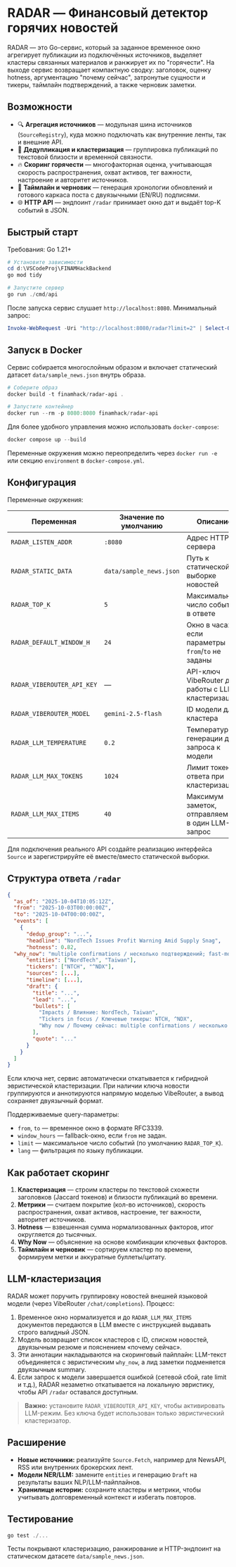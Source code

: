 # RADAR — Финансовый детектор горячих новостей

RADAR — это Go-сервис, который за заданное временное окно агрегирует публикации из подключённых источников, выделяет кластеры связанных материалов и ранжирует их по "горячести". На выходе сервис возвращает компактную сводку: заголовок, оценку hotness, аргументацию "почему сейчас", затронутые сущности и тикеры, таймлайн подтверждений, а также черновик заметки.

## Возможности

- 🔍 **Агрегация источников** — модульная шина источников (`SourceRegistry`), куда можно подключать как внутренние ленты, так и внешние API.
- 🧠 **Дедупликация и кластеризация** — группировка публикаций по текстовой близости и временной связности.
- 🔥 **Скоринг горячести** — многофакторная оценка, учитывающая скорость распространения, охват активов, тег важности, настроение и авторитет источников.
- 🧵 **Таймлайн и черновик** — генерация хронологии обновлений и готового каркаса поста с двуязычными (EN/RU) подписями.
- 🌐 **HTTP API** — эндпоинт `/radar` принимает окно дат и выдаёт top-K событий в JSON.

## Быстрый старт

Требования: Go 1.21+

```powershell
# Установите зависимости
cd d:\VSCodeProj\FINAMHackBackend
go mod tidy

# Запустите сервер
go run ./cmd/api
```

После запуска сервис слушает `http://localhost:8080`. Минимальный запрос:

```powershell
Invoke-WebRequest -Uri "http://localhost:8080/radar?limit=2" | Select-Object -ExpandProperty Content
```

## Запуск в Docker

Сервис собирается многослойным образом и включает статический датасет `data/sample_news.json` внутрь образа.

```powershell
# Соберите образ
docker build -t finamhack/radar-api .

# Запустите контейнер
docker run --rm -p 8080:8080 finamhack/radar-api
```

Для более удобного управления можно использовать `docker-compose`:

```powershell
docker compose up --build
```

Переменные окружения можно переопределить через `docker run -e` или секцию `environment` в `docker-compose.yml`.

## Конфигурация

Переменные окружения:

| Переменная | Значение по умолчанию | Описание |
|------------|-----------------------|----------|
| `RADAR_LISTEN_ADDR` | `:8080` | Адрес HTTP сервера |
| `RADAR_STATIC_DATA` | `data/sample_news.json` | Путь к статической выборке новостей |
| `RADAR_TOP_K` | `5` | Максимальное число событий в ответе |
| `RADAR_DEFAULT_WINDOW_H` | `24` | Окно в часах, если параметры `from`/`to` не заданы |
| `RADAR_VIBEROUTER_API_KEY` | — | API-ключ VibeRouter для работы с LLM-кластеризацией |
| `RADAR_VIBEROUTER_MODEL` | `gemini-2.5-flash` | ID модели для кластера |
| `RADAR_LLM_TEMPERATURE` | `0.2` | Температура генерации для запроса к модели |
| `RADAR_LLM_MAX_TOKENS` | `1024` | Лимит токенов ответа при кластеризации |
| `RADAR_LLM_MAX_ITEMS` | `40` | Максимум заметок, отправляемых в один LLM-запрос |

Для подключения реального API создайте реализацию интерфейса `Source` и зарегистрируйте её вместе/вместо статической выборки.

## Структура ответа `/radar`

```json
{
  "as_of": "2025-10-04T10:05:12Z",
  "from": "2025-10-03T00:00:00Z",
  "to": "2025-10-04T00:00:00Z",
  "events": [
    {
      "dedup_group": "...",
      "headline": "NordTech Issues Profit Warning Amid Supply Snag",
      "hotness": 0.82,
  "why_now": "multiple confirmations / несколько подтверждений; fast-moving timeline / быстро развивающийся таймлайн; high-credibility sources / источники с высоким доверием",
      "entities": ["NordTech", "Taiwan"],
      "tickers": ["NTCH", "^NDX"],
      "sources": [...],
      "timeline": [...],
      "draft": {
        "title": "...",
        "lead": "...",
        "bullets": [
          "Impacts / Влияние: NordTech, Taiwan",
          "Tickers in focus / Ключевые тикеры: NTCH, ^NDX",
          "Why now / Почему сейчас: multiple confirmations / несколько подтверждений; ..."
        ],
        "quote": "..."
      }
    }
  ]
}
```

Если ключа нет, сервис автоматически откатывается к гибридной эвристической кластеризации. При наличии ключа новости группируются и аннотируются напрямую моделью VibeRouter, а вывод сохраняет двуязычный формат.

Поддерживаемые query-параметры:

- `from`, `to` — временное окно в формате RFC3339.
- `window_hours` — fallback-окно, если `from` не задан.
- `limit` — максимальное число событий (по умолчанию `RADAR_TOP_K`).
- `lang` — фильтрация по языку публикации.

## Как работает скоринг

1. **Кластеризация** — строим кластеры по текстовой схожести заголовков (Jaccard токенов) и близости публикаций во времени.
2. **Метрики** — считаем покрытие (кол-во источников), скорость распространения, охват активов, настроение, тег важности, авторитет источников.
3. **Hotness** — взвешенная сумма нормализованных факторов, итог округляется до тысячных.
4. **Why Now** — объяснение на основе комбинации ключевых факторов.
5. **Таймлайн и черновик** — сортируем кластер по времени, формируем метки и аккуратные буллеты/цитату.

## LLM-кластеризация

RADAR может поручить группировку новостей внешней языковой модели (через VibeRouter `/chat/completions`). Процесс:

1. Временное окно нормализуется и до `RADAR_LLM_MAX_ITEMS` документов передаются в LLM вместе с инструкцией выдавать строго валидный JSON.
2. Модель возвращает список кластеров с ID, списком новостей, двуязычным резюме и пояснением «почему сейчас».
3. Эти аннотации накладываются на скоринговый пайплайн: LLM-текст объединяется с эвристическим `why_now`, а лид заметки подменяется двуязычным summary.
4. Если запрос к модели завершается ошибкой (сетевой сбой, rate limit и т.д.), RADAR незаметно откатывается на локальную эвристику, чтобы API `/radar` оставался доступным.

> **Важно:** установите `RADAR_VIBEROUTER_API_KEY`, чтобы активировать LLM-режим. Без ключа будет использован только эвристический кластеризатор.

## Расширение

- **Новые источники:** реализуйте `Source.Fetch`, например для NewsAPI, RSS или внутренних брокерских лент.
- **Модели NER/LLM:** замените `entities` и генерацию `Draft` на результаты ваших NLP/LLM-пайплайнов.
- **Хранилище истории:** сохраните кластеры и метрики, чтобы учитывать долговременный контекст и избегать повторов.

## Тестирование

```powershell
go test ./...
```

Тесты покрывают кластеризацию, ранжирование и HTTP-эндпоинт на статическом датасете `data/sample_news.json`.
